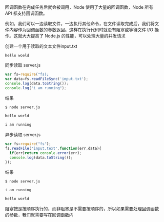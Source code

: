 回调函数在完成任务后就会被调用，Node 使用了大量的回调函数，Node 所有 API 都支持回调函数。

例如，我们可以一边读取文件，一边执行其他命令，在文件读取完成后，我们将文件内容作为回调函数的参数返回。这样在执行代码时就没有阻塞或等待文件 I/O 操作。这就大大提高了 Node.js 的性能，可以处理大量的并发请求



创建一个用于读取的文本文件input.txt
```
hello woeld
```

同步读取
server.js
```javascript
var fs=require("fs);
var data=fs.readFileSync('input.txt');
console.log(data.toString());
console.log("i am running");
```
结果
```bash
$ node server.js

hello world

i am running
```


异步读取
server.js
```javascript
var fs=require("fs");
fs.readFile('input.text',function(err,data){
  if(err)return console.error(err);
  console.log(data.toString());
});
```
结果
```bash
$ node server.js

i am running

hello world
```
阻塞按是按顺序执行的，而非阻塞是不需要按顺序的，所以如果需要处理回调函数的参数，我们就需要写在回调函数内







